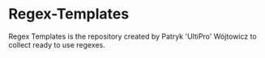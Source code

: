 # Regex-Templates
Regex Templates is the repository created by Patryk 'UltiPro' Wójtowicz to collect ready to use regexes.
